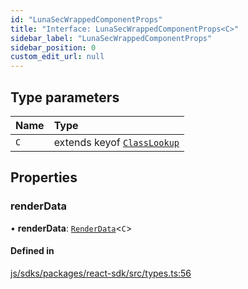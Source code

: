 ```yaml
---
id: "LunaSecWrappedComponentProps"
title: "Interface: LunaSecWrappedComponentProps<C>"
sidebar_label: "LunaSecWrappedComponentProps"
sidebar_position: 0
custom_edit_url: null
---
```


## Type parameters

| Name | Type |
| :------ | :------ |
| `C` | extends keyof [`ClassLookup`](ClassLookup.md) |

## Properties

### renderData

• **renderData**: [`RenderData`](RenderData.md)<`C`\>

#### Defined in

[js/sdks/packages/react-sdk/src/types.ts:56](https://github.com/refinery-labs/lunasec-monorepo/blob/03d4513/js/sdks/packages/react-sdk/src/types.ts#L56)
